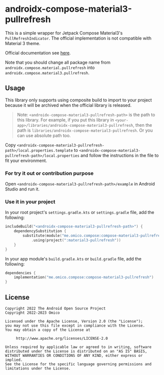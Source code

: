 # androidx-compose-material3-pullrefresh

This is a simple wrapper for Jetpack Compose Material3's `PullRefreshIndicator`. The official implementation is not compatible with Material 3 theme.

Official documentation
see [here](<https://developer.android.com/reference/kotlin/androidx/compose/material/pullrefresh/package-summary#(androidx.compose.ui.Modifier).pullRefresh(androidx.compose.material.pullrefresh.PullRefreshState,kotlin.Boolean)>).

Note that you should change all package name from `androidx.compose.material.pullrefresh` into `androidx.compose.material3.pullrefresh`.

## Usage

This library only supports using composite build to import to your project because it will be archived when the official library is released.

> Note: `<androidx-compose-material3-pullrefresh-path>` is the path to this library. For example, if you put this library in `<your-app>/libraries/androidx-compose-material3-pullrefresh`, then the path is `libraries/androidx-compose-material3-pullrefresh`. Or you can use absolute path too.

Copy `<androidx-compose-material3-pullrefresh-path>/local.properties.template` to `<androidx-compose-material3-pullrefresh-path>/local.properties` and follow the instructions in the file to fit your environment.

### For try it out or contribution purpose

Open `<androidx-compose-material3-pullrefresh-path>/example` in Android Studio and run it.

### Use it in your project

In your root project's `settings.gradle.kts` or `settings.gradle` file, add the following:

```kotlin
includeBuild("<androidx-compose-material3-pullrefresh-path>") {
    dependencySubstitution {
        substitute(module("me.omico.compose:compose-material3-pullrefresh"))
            .using(project(":material3-pullrefresh"))
    }
}
```

In your app module's `build.gradle.kts` or `build.gradle` file, add the following:

```kotlin
dependencies {
    implementation("me.omico.compose:compose-material3-pullrefresh")
}
```

## License

```text
Copyright 2022 The Android Open Source Project
Copyright 2022-2023 Omico

Licensed under the Apache License, Version 2.0 (the "License");
you may not use this file except in compliance with the License.
You may obtain a copy of the License at

     http://www.apache.org/licenses/LICENSE-2.0

Unless required by applicable law or agreed to in writing, software
distributed under the License is distributed on an "AS IS" BASIS,
WITHOUT WARRANTIES OR CONDITIONS OF ANY KIND, either express or implied.
See the License for the specific language governing permissions and
limitations under the License.
```
